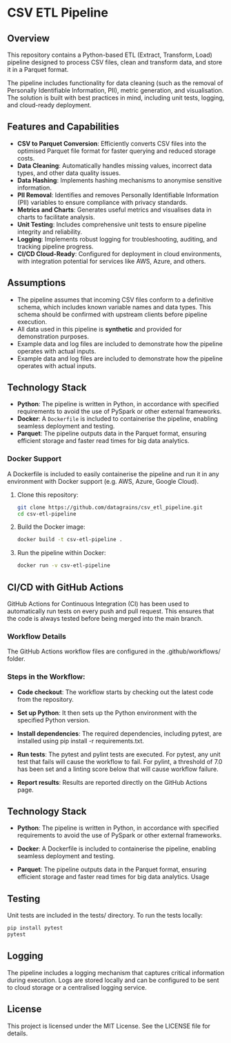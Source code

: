 # CSV ETL Pipeline

## Overview
This repository contains a Python-based ETL (Extract, Transform, Load) pipeline designed to process CSV files, clean and transform data, and store it in a Parquet format. 

The pipeline includes functionality for data cleaning (such as the removal of Personally Identifiable Information, PII), metric generation, and visualisation. The solution is built with best practices in mind, including unit tests, logging, and cloud-ready deployment.

## Features and Capabilities
- **CSV to Parquet Conversion**: Efficiently converts CSV files into the optimised Parquet file format for faster querying and reduced storage costs.
- **Data Cleaning**: Automatically handles missing values, incorrect data types, and other data quality issues.
- **Data Hashing**: Implements hashing mechanisms to anonymise sensitive information.
- **PII Removal**: Identifies and removes Personally Identifiable Information (PII) variables to ensure compliance with privacy standards.
- **Metrics and Charts**: Generates useful metrics and visualises data in charts to facilitate analysis.
- **Unit Testing**: Includes comprehensive unit tests to ensure pipeline integrity and reliability.
- **Logging**: Implements robust logging for troubleshooting, auditing, and tracking pipeline progress.
- **CI/CD Cloud-Ready**: Configured for deployment in cloud environments, with integration potential for services like AWS, Azure, and others.

## Assumptions
- The pipeline assumes that incoming CSV files conform to a definitive schema, which includes known variable names and data types. This schema should be confirmed with upstream clients before pipeline execution.
- All data used in this pipeline is **synthetic** and provided for demonstration purposes.
- Example data and log files are included to demonstrate how the pipeline operates with actual inputs.
- Example data and log files are included to demonstrate how the pipeline operates with actual inputs.

## Technology Stack
- **Python**: The pipeline is written in Python, in accordance with specified requirements to avoid the use of PySpark or other external frameworks.
- **Docker**: A `Dockerfile` is included to containerise the pipeline, enabling seamless deployment and testing.
- **Parquet**: The pipeline outputs data in the Parquet format, ensuring efficient storage and faster read times for big data analytics.

### Docker Support
A Dockerfile is included to easily containerise the pipeline and run it in any environment with Docker support (e.g. AWS, Azure, Google Cloud).

1. Clone this repository:
   ```bash
   git clone https://github.com/datagrains/csv_etl_pipeline.git
   cd csv-etl-pipeline
   ```

2. Build the Docker image:
   ```bash
   docker build -t csv-etl-pipeline .
   ```

3. Run the pipeline within Docker:
   ```bash
   docker run -v csv-etl-pipeline
   ```

## CI/CD with GitHub Actions

GitHub Actions for Continuous Integration (CI) has been used to automatically run tests on every push and pull request. This ensures that the code is always tested before being merged into the main branch.

### Workflow Details
The GitHub Actions workflow files are configured in the .github/workflows/ folder.

### Steps in the Workflow:

- **Code checkout**: The workflow starts by checking out the latest code from the repository.

- **Set up Python**: It then sets up the Python environment with the specified Python version.

- **Install dependencies**: The required dependencies, including pytest, are installed using pip install -r requirements.txt.

- **Run tests**: The pytest and pylint tests are executed. For pytest, any unit test that fails will cause the workflow to fail. For pylint, a threshold of 7.0 has been set and a linting score below that will cause workflow failure. 

- **Report results**: Results are reported directly on the GitHub Actions page.




## Technology Stack

- **Python**: The pipeline is written in Python, in accordance with specified requirements to avoid the use of PySpark or other external frameworks.

- **Docker**: A Dockerfile is included to containerise the pipeline, enabling seamless deployment and testing.

- **Parquet**: The pipeline outputs data in the Parquet format, ensuring efficient storage and faster read times for big data analytics.
Usage


## Testing

Unit tests are included in the tests/ directory. To run the tests locally:

```python
pip install pytest
pytest
```

## Logging

The pipeline includes a logging mechanism that captures critical information during execution. Logs are stored locally and can be configured to be sent to cloud storage or a centralised logging service.

## License

This project is licensed under the MIT License. See the LICENSE file for details.

